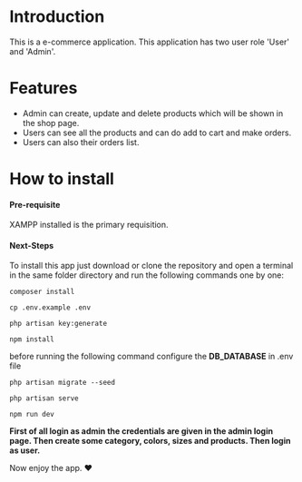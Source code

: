 # Introduction

This is a e-commerce application. This application has two user role 'User' and 'Admin'.

# Features

-   Admin can create, update and delete products which will be shown in the shop page.
-   Users can see all the products and can do add to cart and make orders.
-   Users can also their orders list.

# How to install

#### Pre-requisite

XAMPP installed is the primary requisition.

#### Next-Steps

To install this app just download or clone the repository and open a terminal in the same folder directory and run the following commands one by one:

```
composer install
```

```
cp .env.example .env
```

```
php artisan key:generate
```

```
npm install
```

before running the following command configure the **DB_DATABASE** in .env file

```
php artisan migrate --seed
```

```
php artisan serve
```

```
npm run dev
```

**First of all login as admin the credentials are given in the admin login page. Then create some category, colors, sizes and products. Then login as user.**

Now enjoy the app. ❤
